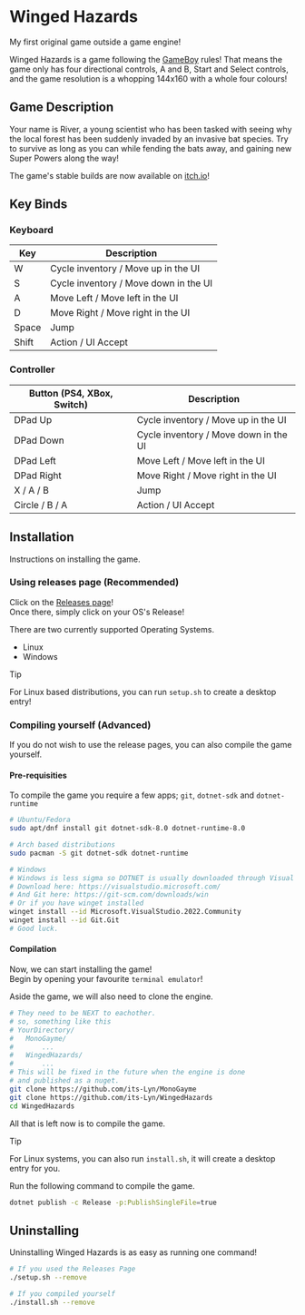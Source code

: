 # Winged Hazards

My first original game outside a game engine!

Winged Hazards is a game following the [GameBoy](https://en.wikipedia.org/wiki/Game_Boy) rules! That means the game only has four directional controls, A and B, Start and Select controls, and the game resolution is a whopping 144x160 with a whole four colours!

## Game Description
Your name is River, a young scientist who has been tasked with seeing why the local forest has been suddenly invaded by an invasive bat species. Try to survive as long as you can while fending the bats away, and gaining new Super Powers along the way!

The game's stable builds are now available on [itch.io](https://itsLyn.itch.io/wingedhazards)!

## Key Binds

### Keyboard
| Key   | Description                           |
|-------|---------------------------------------|
| W     | Cycle inventory / Move up in the UI   |
| S     | Cycle inventory / Move down in the UI |
| A     | Move Left / Move left in the UI       |
| D     | Move Right / Move right in the UI     |
| Space | Jump                                  |
| Shift | Action / UI Accept                    |

### Controller
| Button (PS4, XBox, Switch) | Description                           |
|----------------------------|---------------------------------------|
| DPad Up                    | Cycle inventory / Move up in the UI   |
| DPad Down                  | Cycle inventory / Move down in the UI |
| DPad Left                  | Move Left / Move left in the UI       |
| DPad Right                 | Move Right / Move right in the UI     |
| X / A / B                  | Jump                                  |
| Circle / B / A             | Action / UI Accept                    |

## Installation
Instructions on installing the game.

### Using releases page (Recommended)
Click on the [Releases page](https://github.com/its-Lyn/WingedHazards/releases)! <br>
Once there, simply click on your OS's Release!

There are two currently supported Operating Systems.
- Linux
- Windows   

> [!TIP]
> For Linux based distributions, you can run `setup.sh` to create a desktop entry!

### Compiling yourself (Advanced)
If you do not wish to use the release pages, you can also compile the game yourself.

#### Pre-requisities
To compile the game you require a few apps; `git`, `dotnet-sdk` and `dotnet-runtime`

```bash
# Ubuntu/Fedora
sudo apt/dnf install git dotnet-sdk-8.0 dotnet-runtime-8.0

# Arch based distributions
sudo pacman -S git dotnet-sdk dotnet-runtime

# Windows
# Windows is less sigma so DOTNET is usually downloaded through Visual Studio.
# Download here: https://visualstudio.microsoft.com/
# And Git here: https://git-scm.com/downloads/win
# Or if you have winget installed
winget install --id Microsoft.VisualStudio.2022.Community
winget install --id Git.Git
# Good luck.
```

#### Compilation
Now, we can start installing the game! <br>
Begin by opening your favourite `terminal emulator`!

Aside the game, we will also need to clone the engine.

```bash
# They need to be NEXT to eachother.
# so, something like this
# YourDirectory/
#   MonoGayme/
#       ...
#   WingedHazards/
#       ...
# This will be fixed in the future when the engine is done
# and published as a nuget.
git clone https://github.com/its-Lyn/MonoGayme
git clone https://github.com/its-Lyn/WingedHazards
cd WingedHazards
```

All that is left now is to compile the game.
> [!TIP]
> For Linux systems, you can also run `install.sh`, it will create a desktop entry for you.

Run the following command to compile the game.
```bash
dotnet publish -c Release -p:PublishSingleFile=true
```

## Uninstalling
Uninstalling Winged Hazards is as easy as running one command!
```bash
# If you used the Releases Page
./setup.sh --remove

# If you compiled yourself
./install.sh --remove
```
